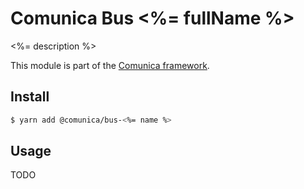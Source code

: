 # Comunica Bus <%= fullName %>

<%= description %>

This module is part of the [Comunica framework](https://github.com/comunica/comunica).

## Install

```bash
$ yarn add @comunica/bus-<%= name %>
```

## Usage

TODO
